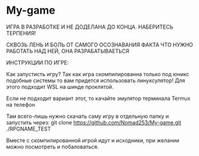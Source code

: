 # My-game
ИГРА В РАЗРАБОТКЕ И НЕ ДОДЕЛАНА ДО КОНЦА.
НАБЕРИТЕСЬ ТЕРПЕНИЯ!

СКВОЗЬ ЛЕНЬ И БОЛЬ ОТ САМОГО ОСОЗНАВАНИЯ ФАКТА ЧТО НУЖНО РАБОТАТЬ НАД НЕЙ, 
ОНА РАЗРАБАТЫВАЕТЬСЯ



ИНСТРУКЦИИ ПО ИГРЕ:

Как запустисть игру?
Так как игра скомпилированна только под юникс подобные системы то вам придется использовать линуксулятор!
Для этого подходит WSL на шинде проклятой.

Если не подходит вариант этот, то качайте эмулятор терминала Termux на телефон

Там всего-лишь нужно скачать саму игру в отдельную папку и запустить через:
git clone https://github.com/Nomad253/My-game.git
./RPGNAME_TEST

Вместе с скомпилированной игрой идут и исходники,
при желании можно посмотреть и побаловаться.
